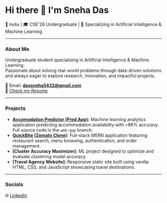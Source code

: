 # Hi there 👋 I'm Sneha Das  

📍 India | 🎓 CSE'26 Undergraduate | 🤖 Specializing in Artificial Intelligence & Machine Learning  

---

### About Me  
Undergraduate student specializing in Artificial Intelligence & Machine Learning.  
Passionate about solving real-world problems through data-driven solutions and always eager to explore research, innovation, and impactful projects.  

📧 Email: **dassneha5432@gmail.com**  
📄 [Check my Resume](https://github.com/HeySneh23/My-Resume/blob/main/RESUME.pdf)  

---

### Projects  
- **[Accomodation Predictor (Pred App)](https://github.com/HeySneh23/Machine-Learning-Project):** Machine learning analytics application predicting accommodation availability with ~86% accuracy. Full source code in the `web-app` branch.  
- **[QuickBite (Zomato Clone)](https://github.com/HeySneh23/QuickBite-ZomatoClone):** Full-stack MERN application featuring restaurant search, menu browsing, authentication, and order management.  
- **[Cluster Accuracy Maximizer]:** ML project designed to optimize and evaluate clustering model accuracy.  
- **[Travel Agency Website]:** Responsive static site built using vanilla HTML, CSS, and JavaScript showcasing travel destinations.  

---

### Socials  
🌐 [LinkedIn](https://www.linkedin.com/in/sneha-das-448571268/)  
